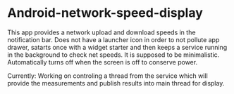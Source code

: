 # Android-network-speed-display
This app provides a network upload and download speeds in the notification bar. Does not have a launcher icon in order to not pollute 
app drawer, satarts once with a widget starter and then keeps a service running in the background to check net speeds.
It is supposed to be minimalistic. Automatically turns off when the screen is off to conserve power.

Currently: Working on controling a thread from the service which will provide the measurements and publish results into main thread for display. 
